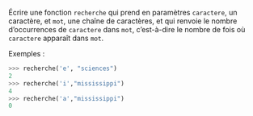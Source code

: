 Écrire une fonction `recherche` qui prend en paramètres `caractere`, un caractère, et
`mot`, une chaîne de caractères, et qui renvoie le nombre d’occurrences de `caractere`
dans `mot`, c’est-à-dire le nombre de fois où `caractere` apparaît dans `mot`.

Exemples :
```python
>>> recherche('e', "sciences")
2
>>> recherche('i',"mississippi")
4
>>> recherche('a',"mississippi")
0
```